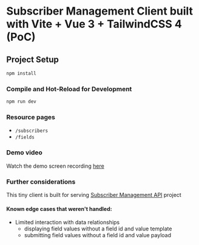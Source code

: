 # Subscriber Management Client built with Vite + Vue 3 + TailwindCSS 4 (PoC)

## Project Setup

```sh
npm install
```

### Compile and Hot-Reload for Development

```sh
npm run dev
```

### Resource pages
* `/subscribers`
* `/fields`

### Demo video
Watch the demo screen recording [here](https://www.loom.com/share/6e944b45aa134e38a81dca3d7f568fb5?sid=29d031b6-a353-4dea-819a-8a5a0431d7d1)

### Further considerations
This tiny client is built for serving [Subscriber Management API](https://github.com/ravzanc/laravel-subscriber-management-api) project
#### Known edge cases that weren't handled:
* Limited interaction with data relationships
    * displaying field values without a field id and value template
    * submitting field values without a field id and value payload